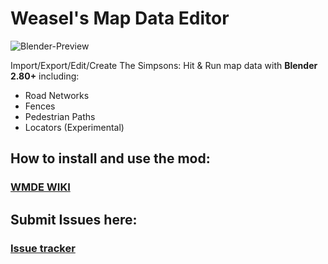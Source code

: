 # Weasel's Map Data Editor
![Blender-Preview](https://i.imgur.com/u1UBHmD.jpg)

Import/Export/Edit/Create The Simpsons: Hit & Run map data with __Blender 2.80+__ including:
* Road Networks 
* Fences
* Pedestrian Paths
* Locators (Experimental)

## How to install and use the mod:
### __[WMDE WIKI](https://github.com/WeaselOnaStick/map-data-editor/wiki)__

## Submit Issues here:
### __[Issue tracker](https://github.com/WeaselOnaStick/map-data-editor/issues)__
